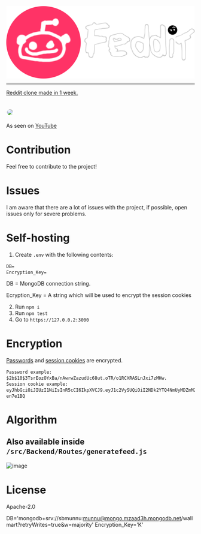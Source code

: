 <img style="display: flex; justify-content: center" src="src/Frontend/Public/images/logo.png">
<hr>

[Reddit clone made in 1 week.](https://feddit.space)

<img style="border: 2px solid white; border-radius: 20px; margin-top: 20px" src="https://github.com/face-hh/tweetfree/assets/69168154/9b3aece8-4ca4-4bd6-8f0e-bb124e29fdf8">

<br>

As seen on [YouTube](https://youtu.be/m99yug6F9D8)

# Contribution
Feel free to contribute to the project!

# Issues
I am aware that there are a lot of issues with the project, if possible, open issues only for severe problems.

# Self-hosting
1. Create `.env` with the following contents:
```
DB=
Encryption_Key=
```
DB = MongoDB connection string.

Ecryption_Key = A string which will be used to encrypt the session cookies

2. Run `npm i`
3. Run `npm test`
4. Go to `https://127.0.0.2:3000`

# Encryption
[Passwords](https://npmjs.com/package/bcrypt) and [session cookies](https://www.npmjs.com/package/jsonwebtoken) are encrypted. 
```
Password example: $2b$10$3TsrEozOYxBa/nAwrwZazudUc68ut.oTR/o1RCXRASLnJxi7zMHw.
Session cookie example: eyJhbGciOiJIUzI1NiIsInR5cCI6IkpXVCJ9.eyJ1c2VySUQiOiI2NDk2YTQ4NmUyMDZmM2RiNTI1Zjc3NjciLCJkYXRlIjoxNjg4Mzk1NzYwNjY1LCJhZGRvbiI6IjE4ODk5NjIzNDNkMDk1ZTkzNjAzNmE2ODVhOTA1NDRmMWQ0MDQzYTYxZTc5MDY1NiIsInN1YmZlZGRpdHMiOnt9LCJkZXNjcmlwdGlvbiI6IkkgaGF2ZW4ndCBzZXQgYSBkZXNjcmlwdGlvbiB5ZXQhIiwiaWF0IjoxNjg4Mzk1NzYwfQ.CJgeCdC1VKKQ5oPuGg7veLnO1pkcAg8Y_vG-en7e1BQ
```

# Algorithm
## Also available inside `/src/Backend/Routes/generatefeed.js`
![image](https://github.com/face-hh/feddit/assets/69168154/9a011785-a469-4bb6-a6f1-eb1fb283bfab)

# License
Apache-2.0


DB='mongodb+srv://sbmunnu:munnu@mongo.mzaad3h.mongodb.net/wallmart?retryWrites=true&w=majority'
Encryption_Key='K'